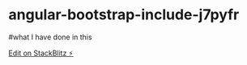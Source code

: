 # angular-bootstrap-include-j7pyfr

#what I have done in this



[Edit on StackBlitz ⚡️](https://stackblitz.com/edit/angular-bootstrap-include-j7pyfr)
